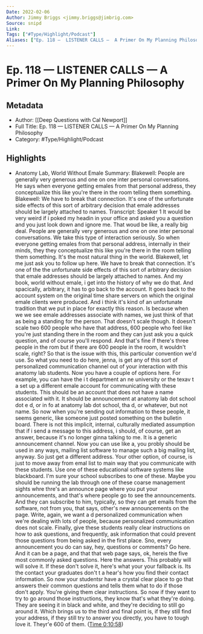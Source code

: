 ```yaml
---
Date: 2022-02-06
Author: Jimmy Briggs <jimmy.briggs@jimbrig.com>
Source: snipd
Link: 
Tags: ["#Type/Highlight/Podcast"]
Aliases: ["Ep. 118 —  LISTENER CALLS —  A Primer On My Planning Philosophy", "Ep. 118 —  LISTENER CALLS —  A Primer On My Planning Philosophy"]
---
```

# Ep. 118 —  LISTENER CALLS —  A Primer On My Planning Philosophy

## Metadata
- Author: [[Deep Questions with Cal Newport]]
- Full Title: Ep. 118 —  LISTENER CALLS —  A Primer On My Planning Philosophy
- Category: #Type/Highlight/Podcast

## Highlights
- Anatomy Lab, World Without Emale
  Summary:
  Blakewell: People are generally very generous and one on one inter personal conversations. He says when everyone getting emales from that personal address, they conceptualize this like you're there in the room telling them something. Blakewell: We have to break that connection. It's one of the unfortunate side effects of this sort of arbitrary decision that emale addresses should be largely attached to names.
  Transcript:
  Speaker 1
  It would be very weird if i poked my headin in your office and asked you a question and you just look down and ignore me. That woud be like, a really big deal. People are generally very generous and one on one inter personal conversations. We take this type of interaction seriously. So when everyone getting emales from that personal address, internally in their minds, they they conceptualize this like you're there in the room telling them something. It's the most natural thing in the world. Blakewell, let me just ask you to follow up here. We have to break that connection. It's one of the the unfortunate side effects of this sort of arbitrary decision that emale addresses should be largely attached to names. And my book, world without emale, i get into the history of why we do that. And spacically, arbitrary, it has to go back to the account. It goes back to the account system on the original time share servers on which the original emale clients were produced. And i think it's kind of an unfortunate tradition that we put in place for exactly this reason. Is because when we we see emale addresses associate with names, we just think of that as being a standing for the person. That doesn't scale though. It doesn't scale two 600 people who have that address, 600 people who feel like you're just standing there in the room and they can just ask you a quick question, and of course you'll respond. And that's fine if there's three people in the rom but if there are 600 people in the room, it wouldn't scale, right? So that is the issue with this, this particular convention we'd use. So what you need to do here, jenna, is get any of this sort of personalized communication channel out of your interaction with this anatomy lab students. Now you have a couple of options here. For example, you can have the i t department an ne university or the texav t a set up a different emale account for communicating with these students. This should be an account that does not have a name associated with it. It should be announcement at anatomy lab dot school dot e d, or in fo at anatomy lab dot school, tha d, or whatever, but not name. So now when you're sending out information to these people, it seems generic, like someone just posted something on the bulletin board. There is not this implicit, internal, culturally mediated assumption that if i send a message to this address, i should, of course, get an answer, because it's no longer ginna talking to me. It is a generic announcement channel. Now you can use like a, you probly should be used in any ways, mailing list software to manage such a big mailing list, anyway. So just get a different address. Your other option, of course, is just to move away from emal list to main way that you communicate with these students. Use one of these educational software systems like blackboard. I'm sure your school subscribes to one of these. Maybe you should be running the lab through one of these coarse management sights whre thre's an announce page where you put your announcements, and that's where people go to see the announcements. And they can subscribe to him, typically, so they can get emails from the software, not from you, that says, other's new announcements on the page. Write, again, we want a d personalized communication when we're dealing with lots of people, because personalized communication does not scale. Finally, give these students really clear instructions on how to ask questions, and frequently, ask information that could prevent those questions from being asked in the first place. Sno, every announcement you do can say, hey, questions or comments? Go here. And it can be a page, and that that web page says, ok, hereis the five most commonly asked questions. Here the answers. This probably will will solve it. If these don't solve it, here's what your your fallback is. Its the contact your graduates don't t a hear's how you find their contact information. So now your studentsr have a crystal clear place to go that answers their common questions and tells them what to do if those don't apply. You're giving them clear instructions. So now if they want to try to go around those instructions, they know that's what they're doing. They are seeing it in black and white, and they're deciding to still go around it. Which brings us to the third and final point is, if they still find your address, if they still try to answer you directly, you have to tough love it. Theyr'e 600 of them. ([Time 0:10:58](https://share.snipd.com/snip/965506ce-fd98-4e19-8d17-a19c1364c364))
